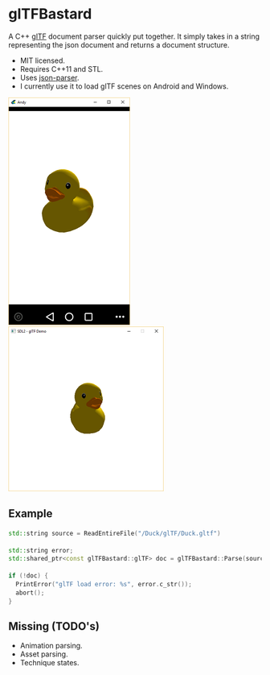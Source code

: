 # glTFBastard
A C++ [glTF](https://github.com/KhronosGroup/glTF) document parser quickly put together. It simply takes in a string representing the json document and returns a document structure.
* MIT licensed.
* Requires C++11 and STL.
* Uses [json-parser](https://github.com/udp/json-parser).
* I currently use it to load glTF scenes on Android and Windows.

![AndroidDemo](https://github.com/rcashie/glTFBastard/blob/master/images/Android.png) 
![WindowsDemo](https://github.com/rcashie/glTFBastard/blob/master/images/Windows.png)

## Example
````c++
std::string source = ReadEntireFile("/Duck/glTF/Duck.gltf")

std::string error;
std::shared_ptr<const glTFBastard::glTF> doc = glTFBastard::Parse(source, error);

if (!doc) {
  PrintError("glTF load error: %s", error.c_str());
  abort();
}
````

## Missing (TODO's)
* Animation parsing.
* Asset parsing.
* Technique states.
